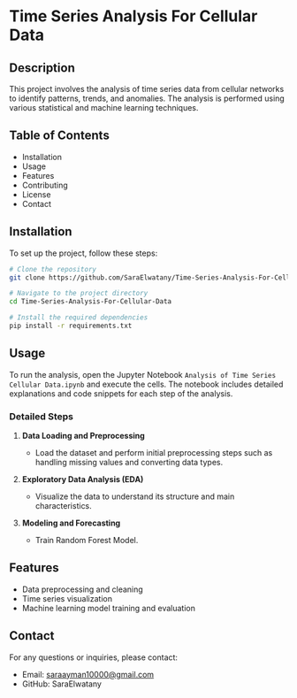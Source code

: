 # Time Series Analysis For Cellular Data


## Description
This project involves the analysis of time series data from cellular networks to identify patterns, trends, and anomalies. The analysis is performed using various statistical and machine learning techniques.


## Table of Contents
- Installation
- Usage
- Features
- Contributing
- License
- Contact


## Installation
To set up the project, follow these steps:

```bash
# Clone the repository
git clone https://github.com/SaraElwatany/Time-Series-Analysis-For-Cellular-Data.git

# Navigate to the project directory
cd Time-Series-Analysis-For-Cellular-Data

# Install the required dependencies
pip install -r requirements.txt
```


## Usage
To run the analysis, open the Jupyter Notebook `Analysis of Time Series Cellular Data.ipynb` and execute the cells. The notebook includes detailed explanations and code snippets for each step of the analysis.


### Detailed Steps

1. **Data Loading and Preprocessing**
   - Load the dataset and perform initial preprocessing steps such as handling missing values and converting data types.

2. **Exploratory Data Analysis (EDA)**
   - Visualize the data to understand its structure and main characteristics. 

3. **Modeling and Forecasting**
   - Train Random Forest Model.
     

## Features
- Data preprocessing and cleaning
- Time series visualization
- Machine learning model training and evaluation



## Contact
For any questions or inquiries, please contact:

- Email: saraayman10000@gmail.com
- GitHub: SaraElwatany
